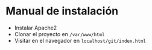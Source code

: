 # Manual de instalación

* Instalar Apache2
* Clonar el proyecto en `/var/www/html`
* Visitar en el navegador en `localhost/git/index.html`
